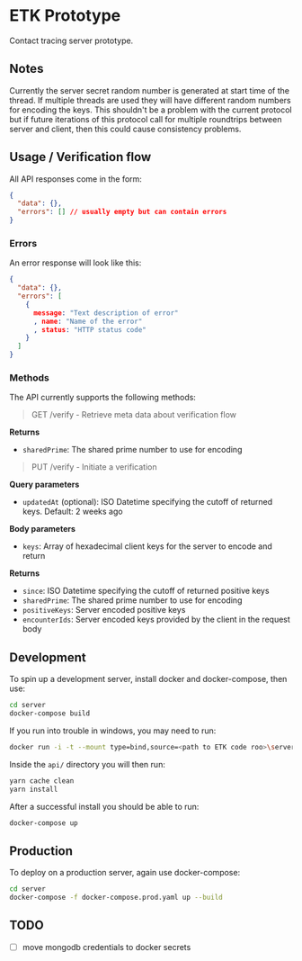# ETK Prototype

Contact tracing server prototype.

## Notes

Currently the server secret random number is generated at start time of the
thread. If multiple threads are used they will have different random numbers
for encoding the keys. This shouldn't be a problem with the current protocol
but if future iterations of this protocol call for multiple roundtrips between
server and client, then this could cause consistency problems.

## Usage / Verification flow

All API responses come in the form:

```json
{
  "data": {},
  "errors": [] // usually empty but can contain errors
}
```

### Errors

An error response will look like this:

```json
{
  "data": {},
  "errors": [
    {
      message: "Text description of error"
      , name: "Name of the error"
      , status: "HTTP status code"
    }
  ]
}
```

### Methods

The API currently supports the following methods:

> GET /verify - Retrieve meta data about verification flow

**Returns**

- `sharedPrime`: The shared prime number to use for encoding

> PUT /verify - Initiate a verification

**Query parameters**

- `updatedAt` (optional): ISO Datetime specifying the cutoff of returned keys. Default: 2 weeks ago

**Body parameters**

- `keys`: Array of hexadecimal client keys for the server to encode and return

**Returns**

- `since`: ISO Datetime specifying the cutoff of returned positive keys
- `sharedPrime`: The shared prime number to use for encoding
- `positiveKeys`: Server encoded positive keys
- `encounterIds`: Server encoded keys provided by the client in the request body

## Development

To spin up a development server, install docker and docker-compose, then use:

```sh
cd server
docker-compose build
```

If you run into trouble in windows, you may need to run:

```sh
docker run -i -t --mount type=bind,source=<path to ETK code roo>\server\api,destination=/app server_api /bin/bash
```

Inside the `api/` directory you will then run:

```sh
yarn cache clean
yarn install
```

After a successful install you should be able to run:

```sh
docker-compose up
```

## Production

To deploy on a production server, again use docker-compose:

```sh
cd server
docker-compose -f docker-compose.prod.yaml up --build
```

## TODO

- [ ] move mongodb credentials to docker secrets
